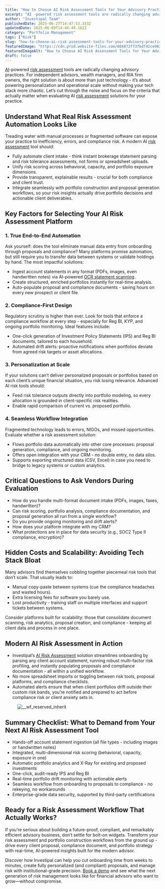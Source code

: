 ```yaml
---
title: "How to Choose AI Risk Assessment Tools for Your Advisory Practice"
excerpt: "AI -powered risk assessment tools are radically changing advisory practices. For independent advisors, wealth managers, and RIA firm owners, the right solution is about more than just technology - it’s about powering."
author: "Investipal Team"
publishedDate: 2025-06-27T14:47:53.333Z
updatedDate: 2025-06-09T14:46:49.162Z
category: "Portfolio Management"
tags: ["Risk"]
slug: "how-to-choose-ai-risk-assessment-tools-for-your-advisory-practice"
featuredImage: "https://cdn.prod.website-files.com/666872ff37bdf42ce9637d77/6846f3ac1b9ff78927781725_Personalization%20at%20Scale%20The%20Next%20Frontier%20in%20Wealth%20Management%20(12).png"
featuredImageAlt: "How to Choose AI Risk Assessment Tools for Your Advisory Practice"
draft: false
---
```

<p id=""><a href="/blog/ai">AI</a>-powered <a href="/risk-assessment">risk assessment</a> tools are radically changing advisory practices. For independent advisors, wealth managers, and RIA firm owners, the right solution is about more than just technology - it’s about powering personalization and operational scale without making your tech stack more chaotic. Let’s cut through the noise and focus on the criteria that actually matter when evaluating AI <a href="/risk-assessment">risk assessment</a> solutions for your practice.</p><h2 id="">Understand What Real Risk Assessment Automation Looks Like</h2><p id="">Treading water with manual processes or fragmented software can expose your practice to inefficiency, errors, and compliance risk. A modern AI <a href="/risk-assessment">risk assessment</a> tool should:</p><ul id=""><li id="">Fully automate client intake - think instant brokerage statement parsing and risk tolerance assessments, not forms or spreadsheet uploads.</li><li id="">Unify risk scoring across behavioral, capacity, and portfolio exposure dimensions.</li><li id="">Provide transparent, explainable results - crucial for both compliance and client trust.</li><li id="">Integrate seamlessly with portfolio construction and proposal generation workflows, so your risk insights actually drive portfolio decisions and actionable client deliverables.</li></ul><h2 id="">Key Factors for Selecting Your AI Risk Assessment Platform</h2><h3 id="">1. True End-to-End Automation</h3><p id="">Ask yourself: does the tool eliminate manual data entry from onboarding through proposals and compliance? Many platforms promise automation, but still require you to transfer data between systems or validate holdings by hand. The most impactful solutions:</p><ul id=""><li id="">Ingest account statements in any format (PDFs, images, even handwritten notes) via AI-powered <a href="/features/investment-policy-statements" target="_blank" id="">OCR statement scanning</a>.</li><li id="">Create structured, enriched portfolios instantly for real-time analysis.</li><li id="">Auto-populate proposal and compliance documents - saving hours on every new prospect or client file.</li></ul><h3 id="">2. Compliance-First Design</h3><p id="">Regulatory scrutiny is higher than ever. Look for tools that enforce a compliance workflow at every step - especially for Reg BI, KYP, and ongoing portfolio monitoring. Ideal features include:</p><ul id=""><li id="">One-click generation of Investment Policy Statements (IPS) and Reg BI documents, tailored to each household.</li><li id="">Automated drift alerts: proactive notifications when portfolios deviate from agreed risk targets or asset allocations.</li></ul><h3 id="">3. Personalization at Scale</h3><p id="">If your solutions can’t deliver personalized proposals or portfolios based on each client’s unique financial situation, you risk losing relevance. Advanced AI risk tools should:</p><ul id=""><li id="">Feed risk tolerance outputs directly into portfolio modeling, so every allocation is grounded in client-specific risk realities.</li><li id="">Enable rapid comparison of current vs. proposed portfolio.</li></ul><h3 id="">4. Seamless Workflow Integration</h3><p id="">Fragmented technology leads to errors, NIGOs, and missed opportunities. Evaluate whether a risk assessment solution:</p><ul id=""><li id="">Flows portfolio data automatically into other core processes: proposal generation, compliance, and ongoing monitoring.</li><li id="">Offers open integration with your CRM - no double entry, no data silos.</li><li id="">Supports exporting structured data (CSV, Excel) in case you need to bridge to legacy systems or custom analytics.</li></ul><h2 id="">Critical Questions to Ask Vendors During Evaluation</h2><ul id=""><li id="">How do you handle multi-format document intake (PDFs, images, faxes, handwritten)?</li><li id="">Can risk scoring, portfolio analysis, compliance documentation, and proposal generation all run from a single workflow?</li><li id="">Do you provide ongoing monitoring and drift alerts?</li><li id="">How does your platform integrate with my CRM?</li><li id="">What protections are in place for data security (e.g., SOC2 Type II compliance, encryption)?</li></ul><h2 id="">Hidden Costs and Scalability: Avoiding Tech Stack Bloat</h2><p id="">Many advisors find themselves cobbling together piecemeal risk tools that don’t scale. That usually leads to:</p><ul id=""><li id="">Manual copy-paste between systems (cue the compliance headaches and wasted hours).</li><li id="">Extra licensing fees for software you barely use.</li><li id="">Lost productivity - training staff on multiple interfaces and support tickets between systems.</li></ul><p id="">Consider platforms built for scalability: those that consolidate document scanning, risk analytics, proposal creation, and compliance - keeping all client data and process in one place.</p><h2 id="">Modern AI Risk Assessment in Action</h2><ul id=""><li id="">Investipal’s <a href="/risk-assessment" id="">AI Risk Assessment</a> solution streamlines onboarding by parsing any client account statement, running robust multi-factor risk profiling, and instantly populating proposals and compliance documentation - all within a unified workflow.</li><li id="">No more spreadsheet imports or toggling between risk tools, proposal platforms, and compliance checklists.</li><li id="">Automated alerts ensure that when client portfolios drift outside their custom risk bands, you’re notified and prepared to act before compliance risk or client anxiety sets in.</li></ul><figure id="" class="w-richtext-figure-type-image w-richtext-align-fullwidth" style="max-width:2240px" data-rt-type="image" data-rt-align="fullwidth" data-rt-max-width="2240px"><div id=""><img src="/images/inline/how-to-choose-ai-risk-assessment-tools-for-your-advisory-practice-0-76c48677e9.webp" loading="lazy" alt="__wf_reserved_inherit" width="auto" height="auto" id=""></div></figure><h2 id="">Summary Checklist: What to Demand from Your Next AI Risk Assessment Tool</h2><ul id=""><li id="">Hands-off account statement ingestion (all file types - including images or handwritten notes)</li><li id="">Integrated, multi-dimensional risk scoring (behavioral, capacity, exposure in one)</li><li id="">Automatic portfolio analytics and X-Ray for existing and proposed investments</li><li id="">One-click, audit-ready IPS and Reg BI</li><li id="">Real-time portfolio drift monitoring with actionable alerts</li><li id="">Seamless workflow from onboarding to proposals to compliance - no rekeying, no workarounds</li><li id="">Enterprise-grade data security, supported by third-party certifications</li></ul><h2 id="">Ready for a Risk Assessment Workflow That Actually Works?</h2><p id="">If you’re serious about building a future-proof, compliant, and remarkably efficient advisory business, don’t settle for bolt-on widgets. Transform your risk assessment and portfolio construction workflows from the ground up - drive every client proposal, compliance document, and portfolio strategy with real-time, AI-powered insights built for the modern advisor.</p><p id="">Discover how Investipal can help you cut onboarding time from weeks to minutes, create fully personalized (and compliant) proposals, and manage risk with institutional-grade precision. <a href="/book-a-demo" target="_blank" id="">Book a demo</a> and see what the next generation of risk management looks like for financial advisors who want to grow—without compromise.</p>